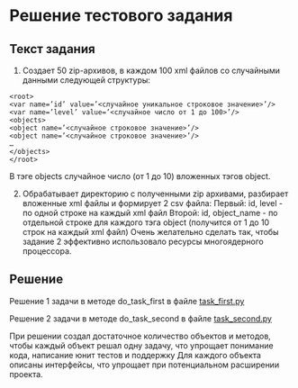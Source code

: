 
# Решение тестового задания


## Текст задания

1. Создает 50 zip-архивов, в каждом 100 xml файлов со случайными данными следующей структуры:
```
<root>
<var name=’id’ value=’<случайное уникальное строковое значение>’/>
<var name=’level’ value=’<случайное число от 1 до 100>’/>
<objects>
<object name=’<случайное строковое значение>’/>
<object name=’<случайное строковое значение>’/>
…
</objects>
</root>
```
В тэге objects случайное число (от 1 до 10) вложенных тэгов object.

2. Обрабатывает директорию с полученными zip архивами, разбирает вложенные xml файлы и формирует 2 csv файла:
Первый: id, level - по одной строке на каждый xml файл
Второй: id, object_name - по отдельной строке для каждого тэга object (получится от 1 до 10 строк на каждый xml файл)
Очень желательно сделать так, чтобы задание 2 эффективно использовало ресурсы многоядерного процессора.



## Решение

Решение 1 задачи в методе do_task_first в файле [task_first.py](task_first.py)

Решение 2 задачи в методе do_task_second в файле [task_second.py](task_second.py)

При решении создал достаточное количество объектов и методов, чтобы каждый объект решал одну задачу, что упрощает
понимание кода, написание юнит тестов и поддержку
Для каждого объекта описаны интерфейсы, что упрощает при потенциальном расширении проекта.
